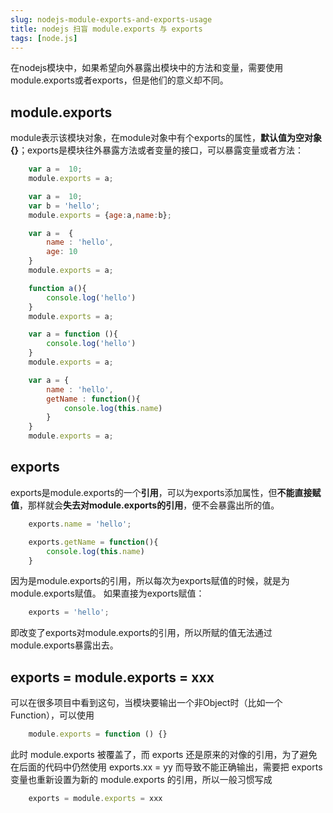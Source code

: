 ```yaml
---
slug: nodejs-module-exports-and-exports-usage
title: nodejs 扫盲 module.exports 与 exports
tags: [node.js]
---
```


在nodejs模块中，如果希望向外暴露出模块中的方法和变量，需要使用module.exports或者exports，但是他们的意义却不同。

## module.exports

module表示该模块对象，在module对象中有个exports的属性，**默认值为空对象{}**；exports是模块往外暴露方法或者变量的接口，可以暴露变量或者方法：

```js
    var a =  10;
    module.exports = a;

    var a =  10;
    var b = 'hello';
    module.exports = {age:a,name:b};

    var a =  {
        name : 'hello',
        age: 10
    }
    module.exports = a;

    function a(){
        console.log('hello')
    }
    module.exports = a;

    var a = function (){
        console.log('hello')
    }
    module.exports = a;

    var a = {
        name : 'hello',
        getName : function(){
            console.log(this.name)
        }
    }
    module.exports = a;
```

## exports


exports是module.exports的一个**引用**，可以为exports添加属性，但**不能直接赋值**，那样就会**失去对module.exports的引用**，便不会暴露出所的值。

```js
    exports.name = 'hello';

    exports.getName = function(){
        console.log(this.name)
    }
```

因为是module.exports的引用，所以每次为exports赋值的时候，就是为module.exports赋值。
如果直接为exports赋值：

```js
    exports = 'hello';
```

即改变了exports对module.exports的引用，所以所赋的值无法通过module.exports暴露出去。

## exports = module.exports = xxx

可以在很多项目中看到这句，当模块要输出一个非Object时（比如一个Function），可以使用

```js
    module.exports = function () {}
```

此时 module.exports 被覆盖了，而 exports 还是原来的对像的引用，为了避免在后面的代码中仍然使用 exports.xx = yy 而导致不能正确输出，需要把 exports 变量也重新设置为新的 module.exports 的引用，所以一般习惯写成

```js
    exports = module.exports = xxx
```